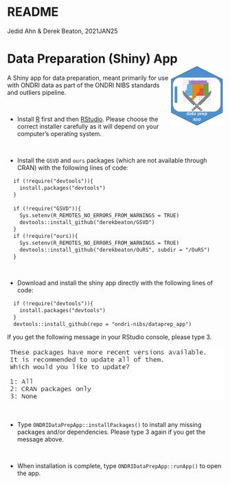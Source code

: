 README
================

Jedid Ahn & Derek Beaton, 2021JAN25

# Data Preparation (Shiny) App <img src='etc/dataprep_app_logo.png' align="right" height="139"/>

A Shiny app for data preparation, meant primarily for use with ONDRI
data as part of the ONDRI NIBS standards and outliers pipeline.

<br>

  - Install [R](https://cran.r-project.org/) first and then
    [RStudio](https://rstudio.com/products/rstudio/download/). Please
    choose the correct installer carefully as it will depend on your
    computer’s operating system.

<br>

  - Install the `GSVD` and `ours` packages (which are not available
    through CRAN) with the following lines of code:

<!-- end list -->

``` 
  if (!require("devtools")){
    install.packages("devtools")
  }
  
  if (!require("GSVD")){
    Sys.setenv(R_REMOTES_NO_ERRORS_FROM_WARNINGS = TRUE)
    devtools::install_github("derekbeaton/GSVD")
  }
  if (!require("ours)){
    Sys.setenv(R_REMOTES_NO_ERRORS_FROM_WARNINGS = TRUE)
    devtools::install_github("derekbeaton/OuRS", subdir = "/OuRS")
  }
```

<br>

  - Download and install the shiny app directly with the following lines
    of code:

<!-- end list -->

``` 
  if (!require("devtools")){
    install.packages("devtools")
  }
  devtools::install_github(repo = "ondri-nibs/dataprep_app")
```

If you get the following message in your RStudio console, please type 3.
<br><br> <img src='etc/package-update.png'>

<br>

  - Type `ONDRIDataPrepApp::installPackages()` to install any missing
    packages and/or dependencies. Please type 3 again if you get the
    message above.

<br>

  - When installation is complete, type `ONDRIDataPrepApp::runApp()` to
    open the app.
